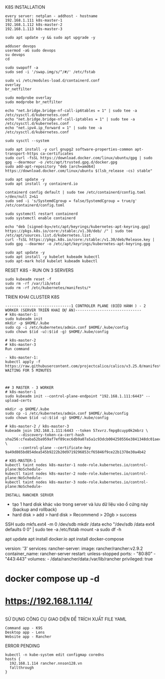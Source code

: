 K8S INSTALLATION
```
every server: netplan - addhost - hostname
192.168.1.111 k8s-master-1
192.168.1.112 k8s-master-2
192.168.1.113 k8s-master-3

sudo apt update -y && sudo apt upgrade -y

adduser devops
usermod -aG sudo devops
su devops
cd

sudo swapoff -a
sudo sed -i '/swap.img/s/^/#/' /etc/fstab 

sudo vi /etc/modules-load.d/containerd.conf
overlay
br_netfilter

sudo modprobe overlay
sudo modprobe br_netfilter

echo "net.bridge.bridge-nf-call-ip6tables = 1" | sudo tee -a /etc/sysctl.d/kubernetes.conf
echo "net.bridge.bridge-nf-call-iptables = 1" | sudo tee -a /etc/sysctl.d/kubernetes.conf
echo "net.ipv4.ip_forward = 1" | sudo tee -a /etc/sysctl.d/kubernetes.conf

sudo sysctl --system

sudo apt install -y curl gnupg2 software-properties-common apt-transport-https ca-certificates
sudo curl -fsSL https://download.docker.com/linux/ubuntu/gpg | sudo gpg --dearmour -o /etc/apt/trusted.gpg.d/docker.gpg
sudo add-apt-repository "deb [arch=amd64] https://download.docker.com/linux/ubuntu $(lsb_release -cs) stable"

sudo apt update -y
sudo apt install -y containerd.io

containerd config default | sudo tee /etc/containerd/config.toml >/dev/null 2>&1
sudo sed -i 's/SystemdCgroup = false/SystemdCgroup = true/g' /etc/containerd/config.toml

sudo systemctl restart containerd
sudo systemctl enable containerd

echo "deb [signed-by=/etc/apt/keyrings/kubernetes-apt-keyring.gpg] https://pkgs.k8s.io/core:/stable:/v1.30/deb/ /" | sudo tee /etc/apt/sources.list.d/kubernetes.list
curl -fsSL https://pkgs.k8s.io/core:/stable:/v1.30/deb/Release.key | sudo gpg --dearmor -o /etc/apt/keyrings/kubernetes-apt-keyring.gpg

sudo apt update -y
sudo apt install -y kubelet kubeadm kubectl
sudo apt-mark hold kubelet kubeadm kubectl
```
RESET K8S - RUN ON 3 SERVERS
```
sudo kubeadm reset -f
sudo rm -rf /var/lib/etcd
sudo rm -rf /etc/kubernetes/manifests/*
```
TRIEN KHAI CLUSTER K8S
```
------------------------------1 CONTROLER PLANE (ĐIỀU HÀNH ) - 2 WORKER (SERVER TRIỂN KHAI DỰ ÁN)------------------------------
# k8s-master-1:
sudo kubeadm init
mkdir -p $HOME/.kube
sudo cp -i /etc/kubernetes/admin.conf $HOME/.kube/config
sudo chown $(id -u):$(id -g) $HOME/.kube/config

# k8s-master-2
# k8s-master-3
Run command

- k8s-master-1:
kubectl apply -f https://raw.githubusercontent.com/projectcalico/calico/v3.25.0/manifests/calico.yaml
WAITING FOR 5 MINUTES



## 3 MASTER - 3 WORKER
# k8s-master-1
sudo kubeadm init --control-plane-endpoint "192.168.1.111:6443" --upload-certs 

mkdir -p $HOME/.kube
sudo cp -i /etc/kubernetes/admin.conf $HOME/.kube/config
sudo chown $(id -u):$(id -g) $HOME/.kube/config

# k8s-master-2 / k8s-master-3
kubeadm join 192.168.1.111:6443 --token 57xvrz.fmpg8cuyp0k2mbrz \
      --discovery-token-ca-cert-hash sha256:cfeaba52ba959af7ef89cec6db9a07a5a1c93dcb004250556e3841348dc01aec \
      --control-plane --certificate-key 9a49d865bd854dea545b9222b20d9719296853cf65846f9ce22b1378e30a4b42

# K8S-MASTER-1
kubectl taint nodes k8s-master-1 node-role.kubernetes.io/control-plane:NoSchedule- 
kubectl taint nodes k8s-master-2 node-role.kubernetes.io/control-plane:NoSchedule- 
kubectl taint nodes k8s-master-3 node-role.kubernetes.io/control-plane:NoSchedule- 

```
```
INSTALL RANCHER SERVER
```
- tạo 1 hard disk khác vào trong server và lưu dữ liệu vào ổ cứng này (backup and rollback)
- hard disk > add > hard disk > Recommend > 20gb > success

SSH
sudo mkfs.ext4 -m 0 /dev/sdb
mkdir /data
echo "/dev/sdb  /data  ext4  defaults  0  0" | sudo tee -a /etc/fstab
mount -a
sudo df -h

apt update
apt install docker.io
apt install docker-compose

version: '3'
services:
  rancher-server:
    image: rancher/rancher:v2.9.2
    container_name: rancher-server
    restart: unless-stopped
    ports:
      - "80:80"
      - "443:443"
    volumes:
      - /data/rancher/data:/var/lib/rancher
    privileged: true

# docker compose up -d
# https://192.168.1.114/

```

```
SỬ DỤNG CÔNG CỤ GIAO DIỆN ĐỂ TRÍCH XUẤT FILE YAML
```
Command app - K9S
Desktop app - Lens
Website app - Rancher
```
ERROR PENDING
``` 
kubectl -n kube-system edit configmap coredns
hosts {
  192.168.1.114 rancher.nnson128.vn
  fallthrough
}
```

```

```